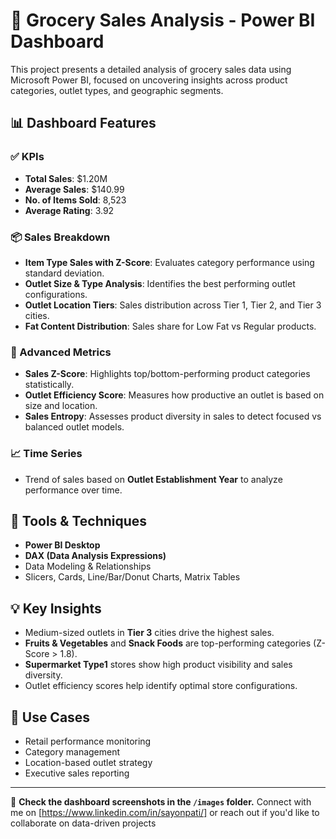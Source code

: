 # 🛒 Grocery Sales Analysis - Power BI Dashboard

This project presents a detailed analysis of grocery sales data using Microsoft Power BI, focused on uncovering insights across product categories, outlet types, and geographic segments.

## 📊 Dashboard Features

### ✅ KPIs
- **Total Sales**: $1.20M
- **Average Sales**: $140.99
- **No. of Items Sold**: 8,523
- **Average Rating**: 3.92

### 📦 Sales Breakdown
- **Item Type Sales with Z-Score**: Evaluates category performance using standard deviation.
- **Outlet Size & Type Analysis**: Identifies the best performing outlet configurations.
- **Outlet Location Tiers**: Sales distribution across Tier 1, Tier 2, and Tier 3 cities.
- **Fat Content Distribution**: Sales share for Low Fat vs Regular products.

### 🧠 Advanced Metrics
- **Sales Z-Score**: Highlights top/bottom-performing product categories statistically.
- **Outlet Efficiency Score**: Measures how productive an outlet is based on size and location.
- **Sales Entropy**: Assesses product diversity in sales to detect focused vs balanced outlet models.

### 📈 Time Series
- Trend of sales based on **Outlet Establishment Year** to analyze performance over time.

## 🧰 Tools & Techniques
- **Power BI Desktop**
- **DAX (Data Analysis Expressions)**
- Data Modeling & Relationships
- Slicers, Cards, Line/Bar/Donut Charts, Matrix Tables

## 💡 Key Insights
- Medium-sized outlets in **Tier 3** cities drive the highest sales.
- **Fruits & Vegetables** and **Snack Foods** are top-performing categories (Z-Score > 1.8).
- **Supermarket Type1** stores show high product visibility and sales diversity.
- Outlet efficiency scores help identify optimal store configurations.

## 📂 Use Cases
- Retail performance monitoring
- Category management
- Location-based outlet strategy
- Executive sales reporting

---

📎 **Check the dashboard screenshots in the `/images` folder.**
Connect with me on [https://www.linkedin.com/in/sayonpati/] or reach out if you'd like to collaborate on data-driven projects
